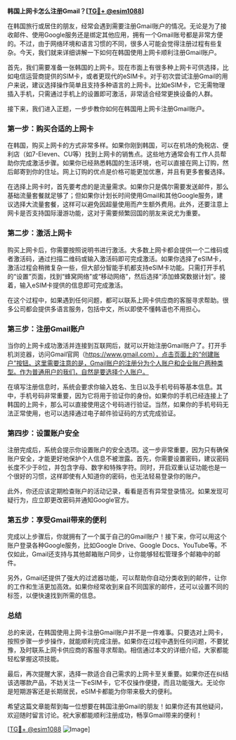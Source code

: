 **韩国上网卡怎么注册Gmail？[[TG💪+ @esim1088](https://t.me/s/esim1088)]**

在韩国旅行或居住的朋友，经常会遇到需要注册Gmail账户的情况。无论是为了接收邮件、使用Google服务还是绑定其他应用，拥有一个Gmail账号都是非常方便的。不过，由于网络环境和语言习惯的不同，很多人可能会觉得注册过程有些复杂。今天，我们就来详细讲解一下如何在韩国使用上网卡顺利注册Gmail账户。

首先，我们需要准备一张韩国的上网卡。现在市面上有很多种上网卡可供选择，比如电信运营商提供的SIM卡，或者更现代的eSIM卡。对于初次尝试注册Gmail的用户来说，建议选择操作简单且支持多种语言的上网卡。比如eSIM卡，它无需物理插入手机，只需通过手机上的设置即可激活，非常适合经常更换设备的人群。

接下来，我们进入正题，一步步教你如何在韩国用上网卡注册Gmail账户。

### 第一步：购买合适的上网卡

在韩国，购买上网卡的方式非常多样。如果你刚到韩国，可以在机场的免税店、便利店（如7-Eleven、CU等）找到上网卡的销售点。这些地方通常会有工作人员帮助你完成激活步骤。如果你已经熟悉韩国的生活环境，也可以直接在网上订购，然后邮寄到你的住址。网上订购的优点是价格可能更加优惠，并且有更多套餐选择。

在选择上网卡时，首先要考虑的是流量需求。如果你只是偶尔需要发送邮件，那么基础流量套餐就足够了；但如果你计划长时间使用Gmail和其他Google服务，建议选择大流量套餐，这样可以避免因超量使用而产生额外费用。此外，还要注意上网卡是否支持国际漫游功能，这对于需要频繁回国的朋友来说尤为重要。

### 第二步：激活上网卡

购买上网卡后，你需要按照说明书进行激活。大多数上网卡都会提供一个二维码或者激活码，通过扫描二维码或输入激活码即可完成激活。如果你选择了eSIM卡，激活过程会稍微复杂一些，但大部分智能手机都支持eSIM卡功能。只需打开手机的“设置”页面，找到“蜂窝网络”或“移动网络”，然后选择“添加蜂窝数据计划”。接着，输入eSIM卡提供的信息即可完成激活。

在这个过程中，如果遇到任何问题，都可以联系上网卡供应商的客服寻求帮助。很多公司都会提供多语言服务，包括中文，所以即使不懂韩语也不用担心。

### 第三步：注册Gmail账户

当你的上网卡成功激活并连接到互联网后，就可以开始注册Gmail账户了。打开手机浏览器，访问Gmail官网（https://www.gmail.com），点击页面上的“创建账户”按钮。这里需要注意的是，Gmail账户的注册分为个人账户和企业账户两种类型。作为普通用户的我们，自然是要选择个人账户。

在填写注册信息时，系统会要求你输入姓名、生日以及手机号码等基本信息。其中，手机号码非常重要，因为它将用于验证你的身份。如果你的手机已经连接上了韩国的上网卡，那么可以直接使用这个号码进行验证。当然，如果你的手机号码无法正常使用，也可以选择通过电子邮件验证码的方式完成验证。

### 第四步：设置账户安全

注册完成后，系统会提示你设置账户的安全选项。这一步非常重要，因为只有确保账户安全，才能更好地保护个人信息不被泄露。首先，你需要设置密码，建议密码长度不少于8位，并包含字母、数字和特殊字符。同时，开启双重认证功能也是一个很好的习惯，这样即使有人知道你的密码，也无法轻易登录你的账户。

此外，你还应该定期检查账户的活动记录，看看是否有异常登录情况。如果发现可疑行为，应立即更改密码并通知Google官方。

### 第五步：享受Gmail带来的便利

完成以上步骤后，你就拥有了一个属于自己的Gmail账户！接下来，你可以用这个账户登录各种Google服务，比如Google Drive、Google Docs、YouTube等。不仅如此，Gmail还支持与其他邮箱账户同步，让你能够轻松管理多个邮箱中的邮件。

另外，Gmail还提供了强大的过滤器功能，可以帮助你自动分类收到的邮件，让你的工作和生活更加高效。如果你经常收到来自不同国家的邮件，还可以设置不同的标签，以便快速找到所需的信息。

### 总结

总的来说，在韩国使用上网卡注册Gmail账户并不是一件难事。只要选对上网卡，按照步骤一步步操作，就能顺利完成注册。如果你在过程中遇到任何问题，不要犹豫，及时联系上网卡供应商的客服寻求帮助。相信通过本文的详细介绍，大家都能轻松掌握这项技能。

最后，再次提醒大家，选择一款适合自己需求的上网卡至关重要。如果你还在纠结该选哪款产品，不妨关注一下eSIM卡，它不仅操作便捷，而且功能强大。无论你是短期游客还是长期居民，eSIM卡都能为你带来极大的便利。

希望这篇文章能帮到每一位想要在韩国注册Gmail的朋友！如果你还有其他疑问，欢迎随时留言讨论。祝大家都能顺利注册成功，畅享Gmail带来的便利！

[[TG💪+ @esim1088](https://t.me/s/esim1088) ![Image](https://i.postimg.cc/4NQfJmqS/Snipaste-2025-05-13-00-14-12.png)]